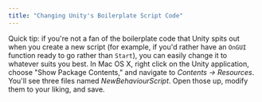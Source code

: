 ```yaml
---
title: "Changing Unity's Boilerplate Script Code"
---
```


Quick tip: if you're not a fan of the boilerplate code that Unity spits out when you create a new script (for example, if you'd rather have an `OnGUI` function ready to go rather than `Start`), you can easily change it to whatever suits you best. In Mac OS X, right click on the Unity application, choose "Show Package Contents," and navigate to *Contents → Resources*. You'll see three files named *NewBehaviourScript*. Open those up, modify them to your liking, and save.
